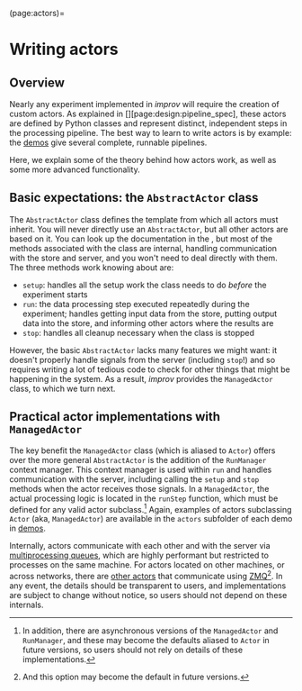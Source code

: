 (page:actors)=
# Writing actors

## Overview
Nearly any experiment implemented in _improv_ will require the creation of custom actors. As explained in [][page:design:pipeline_spec], these actors are defined by Python classes and represent distinct, independent steps in the processing pipeline. The best way to learn to write actors is by example: the [demos](https://github.com/project-improv/improv/tree/main/demos) give several complete, runnable pipelines.

Here, we explain some of the theory behind how actors work, as well as some more advanced functionality.

## Basic expectations: the `AbstractActor` class

The `AbstractActor` class defines the template from which all actors must inherit. You will never directly use an `AbstractActor`, but all other actors are based on it. You can look up the documentation in the [](autoapi/index), but most of the methods associated with the class are internal, handling communication with the store and server, and you won't need to deal directly with them. The three methods work knowing about are:
- `setup`: handles all the setup work the class needs to do _before_ the experiment starts
- `run`: the data processing step executed repeatedly during the experiment; handles getting input data from the store, putting output data into the store, and informing other actors where the results are
- `stop`: handles all cleanup necessary when the class is stopped

However, the basic `AbstractActor` lacks many features we might want: it doesn't properly handle signals from the server (including `stop`!) and so requires writing a lot of tedious code to check for other things that might be happening in the system. As a result, _improv_ provides the `ManagedActor` class, to which we turn next.

## Practical actor implementations with `ManagedActor`
The key benefit the `ManagedActor` class (which is aliased to `Actor`) offers over the more general `AbstractActor` is the addition of the `RunManager` context manager. This context manager is used within `run` and handles communication with the server, including calling the `setup` and `stop` methods when the actor receives those signals. In a `ManagedActor`, the actual processing logic is located in the `runStep` function, which must be defined for any valid actor subclass.[^async_note] Again, examples of actors subclassing `Actor` (aka, `ManagedActor`) are available in the `actors` subfolder of each demo in [demos](https://github.com/project-improv/improv/tree/main/demos).

Internally, actors communicate with each other and with the server via [multiprocessing queues](https://docs.python.org/3/library/multiprocessing.html#pipes-and-queues), which are highly performant but restricted to processes on the same machine. For actors located on other machines, or across networks, there are [other actors](https://github.com/project-improv/improv/blob/main/demos/sample_actors/zmqActor.py) that communicate using [ZMQ](https://zeromq.org)[^zmq_note]. In any event, the details should be transparent to users, and implementations are subject to change without notice, so users should not depend on these internals.

[^async_note]: In addition, there are asynchronous versions of the `ManagedActor` and `RunManager`, and these may become the defaults aliased to `Actor` in future versions, so users should not rely on details of these implementations.
[^zmq_note]: And this option may become the default in future versions.

